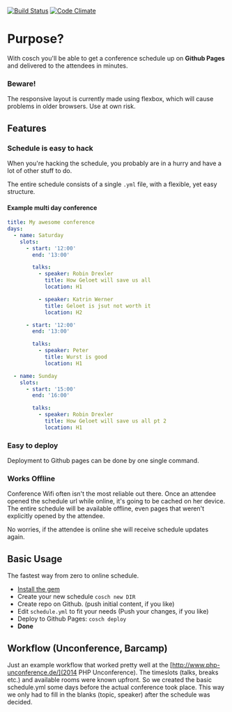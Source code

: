 [![Build Status](https://travis-ci.org/robin-drexler/cosch.svg?branch=master)](https://travis-ci.org/robin-drexler/cosch)
[![Code Climate](https://codeclimate.com/github/robin-drexler/cosch/badges/gpa.svg)](https://codeclimate.com/github/robin-drexler/cosch)
# Purpose?

With cosch you'll be able to get a conference schedule up on **Github Pages** and delivered to the attendees in minutes.

### Beware!
The responsive layout is currently made using flexbox, which will cause problems in older browsers.
Use at own risk.

## Features

### Schedule is easy to hack

When you're hacking the schedule, you probably are in a hurry and have a lot of other stuff to do.

The entire schedule consists of a single `.yml` file, with a flexible, yet easy structure.

#### Example multi day conference

```yml
title: My awesome conference
days:
  - name: Saturday
    slots:
      - start: '12:00'
        end: '13:00'

        talks:
          - speaker: Robin Drexler
            title: How Geloet will save us all
            location: H1

          - speaker: Katrin Werner
            title: Geloet is jsut not worth it
            location: H2

      - start: '12:00'
        end: '13:00'

        talks:
          - speaker: Peter
            title: Wurst is good
            location: H1

  - name: Sunday
    slots:
      - start: '15:00'
        end: '16:00'

        talks:
          - speaker: Robin Drexler
            title: How Geloet will save us all pt 2
            location: H1
```

### Easy to deploy

Deployment to Github pages can be done by one single command.

### Works Offline

Conference Wifi often isn't the most reliable out there.
Once an attendee opened the schedule url while online, it's going to be cached on her device.
The entire schedule will be available offline, even pages that weren't explicitly opened by the attendee.

No worries, if the attendee is online she will receive schedule updates again.


## Basic Usage
The fastest way from zero to online schedule.

* [Install the gem](https://rubygems.org/gems/cosch)
* Create your new schedule `cosch new DIR`
* Create repo on Github. (push initial content, if you like)
* Edit `schedule.yml` to fit your needs (Push your changes, if you like)
* Deploy to Github Pages: `cosch deploy`
* **Done**

## Workflow (Unconference, Barcamp)
Just an example workflow that worked pretty well at the [http://www.php-unconference.de/](2014 PHP Unconference).
The timeslots (talks, breaks etc.) and available rooms were known upfront. So we created the basic schedule.yml some days before the actual conference took place. This way we only had to fill in the blanks (topic, speaker) after the schedule was decided.


